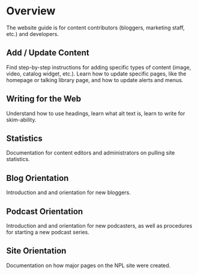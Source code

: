 # Overview

The website guide is for content contributors (bloggers, marketing staff, etc.) and developers.

## Add / Update Content

Find step-by-step instructions for adding specific types of content (image, video, catalog widget, etc.). Learn how to update specific pages, like the homepage or talking library page, and how to update alerts and menus.

## Writing for the Web

Understand how to use headings, learn what alt text is, learn to write for skim-ability.

## Statistics

Documentation for content editors and administrators on pulling site statistics.

## Blog Orientation

Introduction and and orientation for new bloggers.

## Podcast Orientation

Introduction and and orientation for new podcasters, as well as procedures for starting a new podcast series.

## Site Orientation

Documentation on how major pages on the NPL site were created.
